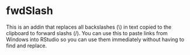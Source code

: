 # fwdSlash
This is an addin that replaces all backslashes (\\) in text copied to the clipboard to forward slashs (/). You can use this to paste links from Windows into RStudio so you can use them immediately without having to find and replace.
